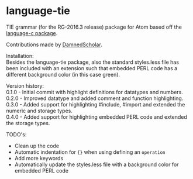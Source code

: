 # language-tie
TIE grammar (for the RG-2016.3 release) package for Atom based off the [language-c package](https://github.com/atom/language-c).

Contributions made by [DamnedScholar](https://github.com/DamnedScholar).

Installation:  
Besides the language-tie package, also the standard styles.less file has been included with an extension such that embedded PERL code has a different background color (in this case green).

Version history:  
0.1.0 - Initial commit with highlight definitions for datatypes and numbers.  
0.2.0 - Improved datatype and added comment and function highlighting.  
0.3.0 - Added support for highlighting #include, #import and extended the numeric and storage types.  
0.4.0 - Added support for highlighting embedded PERL code and extended the storage types.

TODO's:
- Clean up the code
- Automatic indentation for `{}` when using defining an `operation`
- Add more keywords
- Automatically update the styles.less file with a background color for embedded PERL code
